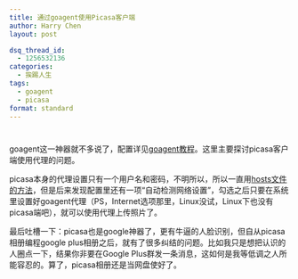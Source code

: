 ```yaml
---
title: 通过goagent使用Picasa客户端
author: Harry Chen
layout: post

dsq_thread_id:
  - 1256532136
categories:
  - 挨踢人生
tags:
  - goagent
  - picasa
format: standard
---
```

# 

  goagent这一神器就不多说了，配置详见[goagent教程][1]。这里主要探讨picasa客户端使用代理的问题。

  picasa本身的代理设置只有一个用户名和密码，不明所以，所以一直用[hosts文件的方法][2]，但是后来发现配置里还有一项“自动检测网络设置”，勾选之后只要在系统里设置好goagent代理（PS，Internet选项那里，Linux没试，Linux下也没有picasa端吧），就可以使用代理上传照片了。

  最后吐槽一下：picasa也是google神器了，更有牛逼的人脸识别，但自从picasa相册编程google plus相册之后，就有了很多纠结的问题。比如我只是想把认识的人圈点一下，结果你非要在Google Plus群发一条消息，这如何是我等低调之人所能容忍的。算了，picasa相册还是当网盘使好了。

   [1]: http://maolihui.com/goagent-detailed-version-of-the-tutorial.html (goagent教程详细版)
   [2]: http://www.williamlong.info/blog/archives/409.html (Picasa相册的HOSTS文件)
